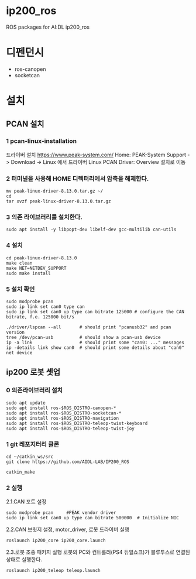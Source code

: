 # ip200_ros
ROS packages for AI:DL ip200_ros


# 디펜던시
- ros-canopen
- socketcan

# 설치

## PCAN 설치

### 1 pcan-linux-installation

드라이버 설치
https://www.peak-system.com/
Home: PEAK-System  Support -> Download -> Linux 에서 드라이버 Linux PCAN Driver: Overview  설치로 이동


### 2 터미널을 사용해 HOME 디렉터리에서 압축을 해제한다. 


~~~
mv peak-linux-driver-8.13.0.tar.gz ~/
cd
tar xvzf peak-linux-driver-8.13.0.tar.gz
~~~ 


### 3 의존 라이브러리를 설치한다.
~~~ 
sudo apt install -y libpopt-dev libelf-dev gcc-multilib can-utils
~~~

### 4 설치

~~~ 
cd peak-linux-driver-8.13.0
make clean
make NET=NETDEV_SUPPORT
sudo make install
~~~


### 5 설치 확인

~~~
sudo modprobe pcan
sudo ip link set can0 type can
sudo ip link set can0 up type can bitrate 125000 # configure the CAN bitrate, f.e. 125000 bit/s

./driver/lspcan --all       # should print "pcanusb32" and pcan version
tree /dev/pcan-usb          # should show a pcan-usb device
ip -a link                  # should print some "can0: ..." messages
ip -details link show can0  # should print some details about "can0" net device
~~~ 

## ip200 로봇 셋업

### 0 의존라이브러리 설치
~~~
sudo apt update
sudo apt install ros-$ROS_DISTRO-canopen-*
sudo apt install ros-$ROS_DISTRO-socketcan-*
sudo apt install ros-$ROS_DISTRO-navigation
sudo apt install ros-$ROS_DISTRO-teleop-twist-keyboard
sudo apt install ros-$ROS_DISTRO-teleop-twist-joy
~~~

### 1 git 레포지터리 클론 
~~~
cd ~/catkin_ws/src
git clone https://github.com/AIDL-LAB/IP200_ROS

catkin_make
~~~

### 2 실행

2.1.CAN 포트 설정
~~~
sudo modprobe pcan     #PEAK vendor driver
sudo ip link set can0 up type can bitrate 500000  # Initialize NIC
~~~
2.2.CAN 브릿지 설정, motor_driver, 로봇 드라이버 실행

~~~
roslaunch ip200_core ip200_core.launch
~~~
2.3.로봇 조종 패키지 실행
로봇의 PC와 컨트롤러(PS4 듀얼쇼크)가 블루투스로 연결된 상태로 실행한다.

~~~
roslaunch ip200_teleop teleop.launch 
~~~

